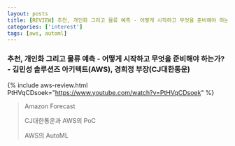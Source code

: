 ```yaml
---
layout: posts
title: [REVIEW] 추천, 개인화 그리고 물류 예측 - 어떻게 시작하고 무엇을 준비해야 하는가?
categories: ['interest']
tags: [aws, automl]
---
```


### 추천, 개인화 그리고 물류 예측 - 어떻게 시작하고 무엇을 준비해야 하는가? - 김민성 솔루션즈 아키텍트(AWS), 경희정 부장(CJ대한통운)

 {% include aws-review.html PtHVqCDsoek="https://www.youtube.com/watch?v=PtHVqCDsoek" %}  


> Amazon Forecast
> 
> CJ대한통운과 AWS의 PoC
> 
> AWS의 AutoML

